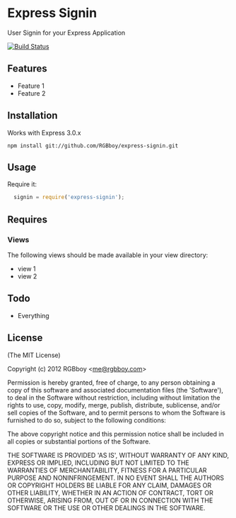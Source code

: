 # Express Signin

  User Signin for your Express Application

  [![Build Status](https://secure.travis-ci.org/RGBboy/express-signin.png)](http://travis-ci.org/RGBboy/express-signin)

## Features

  * Feature 1
  * Feature 2

## Installation

  Works with Express 3.0.x

    npm install git://github.com/RGBboy/express-signin.git

## Usage

Require it:

``` javascript
  signin = require('express-signin');
```

## Requires

### Views

  The following views should be made available in your view directory:

  * view 1
  * view 2

## Todo

  * Everything

## License 

(The MIT License)

Copyright (c) 2012 RGBboy &lt;me@rgbboy.com&gt;

Permission is hereby granted, free of charge, to any person obtaining
a copy of this software and associated documentation files (the
'Software'), to deal in the Software without restriction, including
without limitation the rights to use, copy, modify, merge, publish,
distribute, sublicense, and/or sell copies of the Software, and to
permit persons to whom the Software is furnished to do so, subject to
the following conditions:

The above copyright notice and this permission notice shall be
included in all copies or substantial portions of the Software.

THE SOFTWARE IS PROVIDED 'AS IS', WITHOUT WARRANTY OF ANY KIND,
EXPRESS OR IMPLIED, INCLUDING BUT NOT LIMITED TO THE WARRANTIES OF
MERCHANTABILITY, FITNESS FOR A PARTICULAR PURPOSE AND NONINFRINGEMENT.
IN NO EVENT SHALL THE AUTHORS OR COPYRIGHT HOLDERS BE LIABLE FOR ANY
CLAIM, DAMAGES OR OTHER LIABILITY, WHETHER IN AN ACTION OF CONTRACT,
TORT OR OTHERWISE, ARISING FROM, OUT OF OR IN CONNECTION WITH THE
SOFTWARE OR THE USE OR OTHER DEALINGS IN THE SOFTWARE.